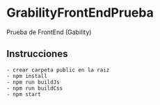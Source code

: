 # GrabilityFrontEndPrueba
Prueba de FrontEnd (Gability)

## Instrucciones

```
- crear carpeta public en la raiz
- npm install
- npm run buildJs
- npm run buildCss
- npm start

```
